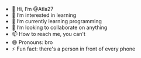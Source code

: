 - 👋 Hi, I’m @Atla27
- 👀 I’m interested in learning 
- 🌱 I’m currently learning programming 
- 💞️ I’m looking to collaborate on anything 
- 📫 How to reach me, you can't 
- 😄 Pronouns: bro
- ⚡ Fun fact: there's a person in front of every phone

<!---
Atla27/Atla27 is a ✨ special ✨ repository because its `README.md` (this file) appears on your GitHub profile.
You can click the Preview link to take a look at your changes.
--->
